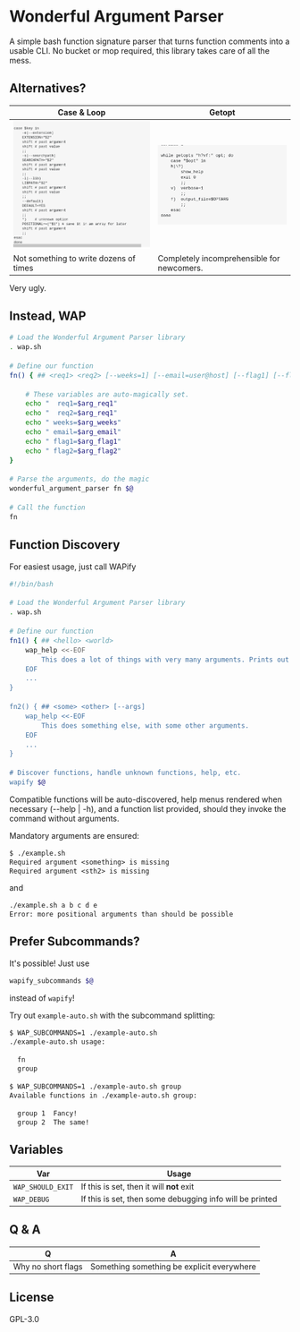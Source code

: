 # Wonderful Argument Parser

A simple bash function signature parser that turns function comments into a usable CLI. No bucket or mop required, this library takes care of all the mess.

## Alternatives?

Case & Loop                               | Getopt
---                                       | ---
![an ugly case statement](.img/case.png) | ![getopt commands are completely unreadable](.img/getopts.png)
Not something to write dozens of times    | Completely incomprehensible for newcomers.

Very ugly.

## Instead, WAP

```bash
# Load the Wonderful Argument Parser library
. wap.sh

# Define our function
fn() { ## <req1> <req2> [--weeks=1] [--email=user@host] [--flag1] [--flag2]

	# These variables are auto-magically set.
	echo "  req1=$arg_req1"
	echo "  req2=$arg_req1"
	echo " weeks=$arg_weeks"
	echo " email=$arg_email"
	echo " flag1=$arg_flag1"
	echo " flag2=$arg_flag2"
}

# Parse the arguments, do the magic
wonderful_argument_parser fn $@

# Call the function
fn
```

## Function Discovery

For easiest usage, just call WAPify

```bash
#!/bin/bash

# Load the Wonderful Argument Parser library
. wap.sh

# Define our function
fn1() { ## <hello> <world>
	wap_help <<-EOF
		This does a lot of things with very many arguments. Prints out all of the arguments.
	EOF
	...
}

fn2() { ## <some> <other> [--args]
	wap_help <<-EOF
		This does something else, with some other arguments.
	EOF
	...
}

# Discover functions, handle unknown functions, help, etc.
wapify $@
```

Compatible functions will be auto-discovered, help menus rendered when necessary (--help | -h), and a function list provided, should they invoke the command without arguments.

Mandatory arguments are ensured:

```
$ ./example.sh
Required argument <something> is missing
Required argument <sth2> is missing
```

and

```
./example.sh a b c d e
Error: more positional arguments than should be possible
```

## Prefer Subcommands?

It's possible! Just use

```bash
wapify_subcommands $@
```

instead of `wapify`!


Try out `example-auto.sh` with the subcommand splitting:

```
$ WAP_SUBCOMMANDS=1 ./example-auto.sh
./example-auto.sh usage:

  fn
  group

$ WAP_SUBCOMMANDS=1 ./example-auto.sh group
Available functions in ./example-auto.sh group:

  group 1  Fancy!
  group 2  The same!
```


## Variables

Var               | Usage
----------------- | ---
`WAP_SHOULD_EXIT` | If this is set, then it will **not** exit
`WAP_DEBUG`       | If this is set, then some debugging info will be printed


## Q & A

Q  | A
-- | --
Why no short flags | Something something be explicit everywhere

## License

GPL-3.0
